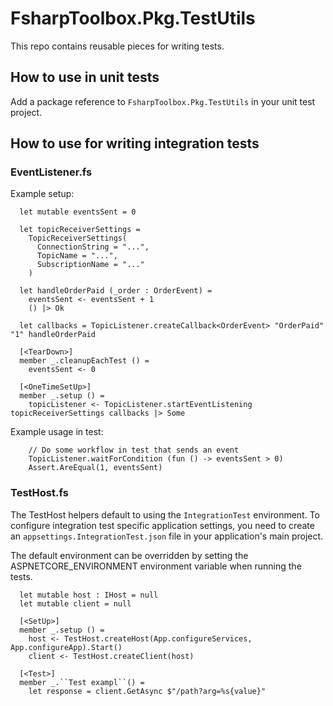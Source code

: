 
# FsharpToolbox.Pkg.TestUtils

This repo contains reusable pieces for writing tests.

## How to use in unit tests

Add a package reference to `FsharpToolbox.Pkg.TestUtils` in your unit test project.

## How to use for writing integration tests

### EventListener.fs
Example setup:
```
  let mutable eventsSent = 0

  let topicReceiverSettings =
    TopicReceiverSettings(
      ConnectionString = "...",
      TopicName = "...",
      SubscriptionName = "..."
    )

  let handleOrderPaid (_order : OrderEvent) =
    eventsSent <- eventsSent + 1
    () |> Ok

  let callbacks = TopicListener.createCallback<OrderEvent> "OrderPaid" "1" handleOrderPaid

  [<TearDown>]
  member _.cleanupEachTest () =
    eventsSent <- 0

  [<OneTimeSetUp>]
  member _.setup () =
    topicListener <- TopicListener.startEventListening topicReceiverSettings callbacks |> Some
```
Example usage in test:
```
    // Do some workflow in test that sends an event
    TopicListener.waitForCondition (fun () -> eventsSent > 0)
    Assert.AreEqual(1, eventsSent)
```
### TestHost.fs

The TestHost helpers default to using the `IntegrationTest` environment. To configure integration
test specific application settings, you need to create an `appsettings.IntegrationTest.json` file
in your application's main project.

The default environment can be overridden by setting the ASPNETCORE_ENVIRONMENT environment variable
when running the tests.

```
  let mutable host : IHost = null
  let mutable client = null
  
  [<SetUp>]
  member _.setup () =
    host <- TestHost.createHost(App.configureServices, App.configureApp).Start()
    client <- TestHost.createClient(host)
      
  [<Test>]
  member _.``Test exampl``() =
    let response = client.GetAsync $"/path?arg=%s{value}"
```
